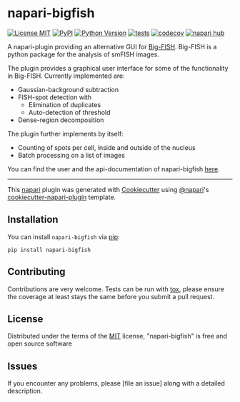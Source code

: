  # napari-bigfish

[![License MIT](https://img.shields.io/pypi/l/napari-bigfish.svg?color=green)](https://github.com/MontpellierRessourcesImagerie/napari-bigfish/raw/main/LICENSE)
[![PyPI](https://img.shields.io/pypi/v/napari-bigfish.svg?color=green)](https://pypi.org/project/napari-bigfish)
[![Python Version](https://img.shields.io/pypi/pyversions/napari-bigfish.svg?color=green)](https://python.org)
[![tests](https://github.com/MontpellierRessourcesImagerie/napari-bigfish/workflows/tests/badge.svg)](https://github.com/MontpellierRessourcesImagerie/napari-bigfish/actions)
[![codecov](https://codecov.io/gh/MontpellierRessourcesImagerie/napari-bigfish/branch/main/graph/badge.svg)](https://codecov.io/gh/MontpellierRessourcesImagerie/napari-bigfish)
[![napari hub](https://img.shields.io/endpoint?url=https://api.napari-hub.org/shields/napari-bigfish)](https://napari-hub.org/plugins/napari-bigfish)

A napari-plugin providing an alternative GUI for [Big-FISH](https://github.com/fish-quant/big-fish). Big-FISH is a python package for the analysis of smFISH images.

The plugin provides a graphical user interface for some of the functionality in Big-FISH. Currently implemented are:

 * Gaussian-background subtraction
 * FISH-spot detection with 
	* Elimination of duplicates
	* Auto-detection of threshold
* Dense-region decomposition

The plugin further implements by itself:

* Counting of spots per cell, inside and outside of the nucleus
* Batch processing on a list of images


You can find the user and the api-documentation of napari-bigfish [here](https://montpellierressourcesimagerie.github.io/napari-bigfish/).
 

----------------------------------

This [napari] plugin was generated with [Cookiecutter] using [@napari]'s [cookiecutter-napari-plugin] template.

## Installation

You can install `napari-bigfish` via [pip]:

    pip install napari-bigfish


## Contributing

Contributions are very welcome. Tests can be run with [tox], please ensure
the coverage at least stays the same before you submit a pull request.


## License

Distributed under the terms of the [MIT] license,
"napari-bigfish" is free and open source software


## Issues

If you encounter any problems, please [file an issue] along with a detailed description.

[napari]: https://github.com/napari/napari
[Cookiecutter]: https://github.com/audreyr/cookiecutter
[@napari]: https://github.com/napari
[MIT]: http://opensource.org/licenses/MIT
[BSD-3]: http://opensource.org/licenses/BSD-3-Clause
[GNU GPL v3.0]: http://www.gnu.org/licenses/gpl-3.0.txt
[GNU LGPL v3.0]: http://www.gnu.org/licenses/lgpl-3.0.txt
[Apache Software License 2.0]: http://www.apache.org/licenses/LICENSE-2.0
[Mozilla Public License 2.0]: https://www.mozilla.org/media/MPL/2.0/index.txt
[cookiecutter-napari-plugin]: https://github.com/napari/cookiecutter-napari-plugin

[napari]: https://github.com/napari/napari
[tox]: https://tox.readthedocs.io/en/latest/
[pip]: https://pypi.org/project/pip/
[PyPI]: https://pypi.org/
